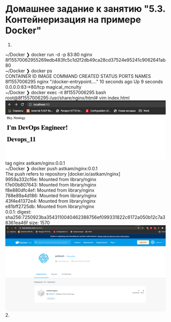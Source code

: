 # Домашнее задание к занятию "5.3. Контейнеризация на примере Docker"
1.  
~/Docker ❯ docker run  -d -p 83:80 nginx                                       
8f15570062955269edb483fc5c1d2f2db49ca28cd37524e95241c9062641ab80  
~/Docker ❯ docker ps  
CONTAINER ID   IMAGE     COMMAND                  CREATED          STATUS         PORTS                NAMES  
8f1557006295   nginx     "/docker-entrypoint.…"   10 seconds ago   Up 9 seconds   0.0.0.0:83->80/tcp     magical_mcnulty  
~/Docker ❯ docker exec -it 8f1557006295 bash  
root@8f1557006295:/usr/share/nginx/html# vim index.html  
![Docker](d1.png)  
tag nginx astkam/nginx:0.0.1  
~/Docker ❯ docker push astkam/nginx:0.0.1  
The push refers to repository [docker.io/astkam/nginx]  
9959a332cf6e: Mounted from library/nginx  
f7e00b807643: Mounted from library/nginx  
f8e880dfc4ef: Mounted from library/nginx  
788e89a4d186: Mounted from library/nginx  
43f4e41372e4: Mounted from library/nginx  
e81bff2725db: Mounted from library/nginx  
0.0.1: digest: sha256:7250923ba3543110040462388756ef099331822c6172a050b12c7a38361ea46f size: 1570  
![Docker](hub.png)  
2.  
